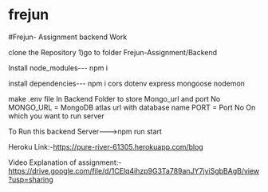 # frejun
#Frejun- Assignment backend Work

clone the Repository 1)go to folder Frejun-Assignment/Backend

Install node_modules--- npm i

install dependencies--- npm i cors dotenv express mongoose nodemon

make .env file In Backend Folder to store Mongo_url and port No MONGO_URL = MongoDB atlas url with database name PORT = Port No On which you want to run server

To Run this backend Server--->npm run start

Heroku Link:-https://pure-river-61305.herokuapp.com/blog

Video Explanation of assignment:-https://drive.google.com/file/d/1CElq4ihzp9G3Ta789anJY7jviSgbBAgB/view?usp=sharing
